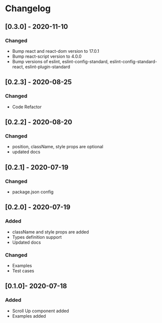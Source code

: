 # Changelog

## [0.3.0] - 2020-11-10

### Changed

- Bump react and react-dom version to 17.0.1
- Bump react-script version to 4.0.0
- Bump versions of eslint, eslint-config-standard, eslint-config-standard-react, eslint-plugin-standard 

## [0.2.3] - 2020-08-25

### Changed

-   Code Refactor

## [0.2.2] - 2020-08-20

### Changed

-   position, className, style props are optional
-   updated docs

## [0.2.1] - 2020-07-19

### Changed

-   package.json config

## [0.2.0] - 2020-07-19

### Added

-   className and style props are added
-   Types definition support
-   Updated docs

### Changed

-   Examples
-   Test cases

## [0.1.0]- 2020-07-18

### Added

-   Scroll Up component added
-   Examples added

